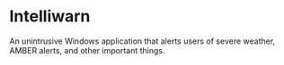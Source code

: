 # Intelliwarn
An unintrusive Windows application that alerts users of severe weather, AMBER alerts, and other important things.

